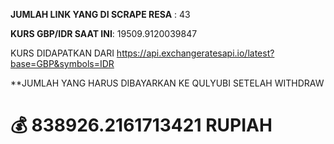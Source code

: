 
**JUMLAH LINK YANG DI SCRAPE RESA** : 43

**KURS GBP/IDR SAAT INI**: 19509.9120039847

KURS DIDAPATKAN DARI https://api.exchangeratesapi.io/latest?base=GBP&symbols=IDR

**JUMLAH YANG HARUS DIBAYARKAN KE QULYUBI SETELAH WITHDRAW 

# 💰 838926.2161713421 RUPIAH

